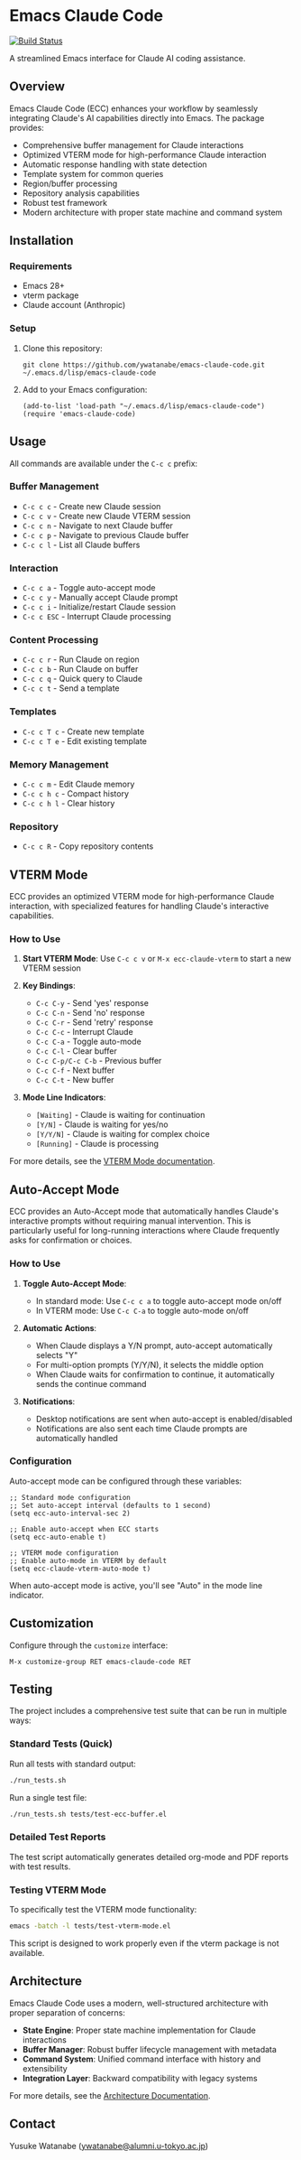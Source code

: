 <!-- ---
!-- Timestamp: 2025-05-10 04:04:43
!-- Author: ywatanabe
!-- File: /home/ywatanabe/.emacs.d/lisp/emacs-claude-code/README.md
!-- --- -->


# Emacs Claude Code

[![Build Status](https://github.com/ywatanabe1989/emacs-claude-code/workflows/tests/badge.svg)](https://github.com/ywatanabe1989/emacs-claude-code/actions)

A streamlined Emacs interface for Claude AI coding assistance.

## Overview

Emacs Claude Code (ECC) enhances your workflow by seamlessly integrating Claude's AI capabilities directly into Emacs. The package provides:

- Comprehensive buffer management for Claude interactions
- Optimized VTERM mode for high-performance Claude interaction
- Automatic response handling with state detection
- Template system for common queries
- Region/buffer processing
- Repository analysis capabilities
- Robust test framework
- Modern architecture with proper state machine and command system

## Installation

### Requirements

- Emacs 28+
- vterm package
- Claude account (Anthropic)

### Setup

1. Clone this repository:
   ```
   git clone https://github.com/ywatanabe/emacs-claude-code.git ~/.emacs.d/lisp/emacs-claude-code
   ```

2. Add to your Emacs configuration:
   ```elisp
   (add-to-list 'load-path "~/.emacs.d/lisp/emacs-claude-code")
   (require 'emacs-claude-code)
   ```

## Usage
All commands are available under the `C-c c` prefix:

### Buffer Management
- `C-c c c` - Create new Claude session
- `C-c c v` - Create new Claude VTERM session
- `C-c c n` - Navigate to next Claude buffer
- `C-c c p` - Navigate to previous Claude buffer
- `C-c c l` - List all Claude buffers

### Interaction
- `C-c c a` - Toggle auto-accept mode
- `C-c c y` - Manually accept Claude prompt
- `C-c c i` - Initialize/restart Claude session
- `C-c c ESC` - Interrupt Claude processing

### Content Processing
- `C-c c r` - Run Claude on region
- `C-c c b` - Run Claude on buffer
- `C-c c q` - Quick query to Claude
- `C-c c t` - Send a template

### Templates
- `C-c c T c` - Create new template
- `C-c c T e` - Edit existing template

### Memory Management
- `C-c c m` - Edit Claude memory
- `C-c c h c` - Compact history
- `C-c c h l` - Clear history

### Repository
- `C-c c R` - Copy repository contents

## VTERM Mode

ECC provides an optimized VTERM mode for high-performance Claude interaction, with specialized features for handling Claude's interactive capabilities.

### How to Use

1. **Start VTERM Mode**: Use `C-c c v` or `M-x ecc-claude-vterm` to start a new VTERM session

2. **Key Bindings**:
   - `C-c C-y` - Send 'yes' response
   - `C-c C-n` - Send 'no' response
   - `C-c C-r` - Send 'retry' response
   - `C-c C-c` - Interrupt Claude
   - `C-c C-a` - Toggle auto-mode
   - `C-c C-l` - Clear buffer
   - `C-c C-p/C-c C-b` - Previous buffer
   - `C-c C-f` - Next buffer
   - `C-c C-t` - New buffer

3. **Mode Line Indicators**:
   - `[Waiting]` - Claude is waiting for continuation
   - `[Y/N]` - Claude is waiting for yes/no
   - `[Y/Y/N]` - Claude is waiting for complex choice
   - `[Running]` - Claude is processing

For more details, see the [VTERM Mode documentation](docs/vterm-mode.md).

## Auto-Accept Mode

ECC provides an Auto-Accept mode that automatically handles Claude's interactive prompts without requiring manual intervention. This is particularly useful for long-running interactions where Claude frequently asks for confirmation or choices.

### How to Use

1. **Toggle Auto-Accept Mode**: 
   - In standard mode: Use `C-c c a` to toggle auto-accept mode on/off
   - In VTERM mode: Use `C-c C-a` to toggle auto-mode on/off

2. **Automatic Actions**:
   - When Claude displays a Y/N prompt, auto-accept automatically selects "Y"
   - For multi-option prompts (Y/Y/N), it selects the middle option
   - When Claude waits for confirmation to continue, it automatically sends the continue command

3. **Notifications**:
   - Desktop notifications are sent when auto-accept is enabled/disabled
   - Notifications are also sent each time Claude prompts are automatically handled

### Configuration

Auto-accept mode can be configured through these variables:

```elisp
;; Standard mode configuration
;; Set auto-accept interval (defaults to 1 second)
(setq ecc-auto-interval-sec 2)

;; Enable auto-accept when ECC starts
(setq ecc-auto-enable t)

;; VTERM mode configuration
;; Enable auto-mode in VTERM by default
(setq ecc-claude-vterm-auto-mode t)
```

When auto-accept mode is active, you'll see "Auto" in the mode line indicator.

## Customization

Configure through the `customize` interface:
```elisp
M-x customize-group RET emacs-claude-code RET
```

## Testing

The project includes a comprehensive test suite that can be run in multiple ways:

### Standard Tests (Quick)

Run all tests with standard output:

```bash
./run_tests.sh
```

Run a single test file:

```bash
./run_tests.sh tests/test-ecc-buffer.el
```

### Detailed Test Reports

The test script automatically generates detailed org-mode and PDF reports with test results.

### Testing VTERM Mode

To specifically test the VTERM mode functionality:

```bash
emacs -batch -l tests/test-vterm-mode.el
```

This script is designed to work properly even if the vterm package is not available.

## Architecture

Emacs Claude Code uses a modern, well-structured architecture with proper separation of concerns:

- **State Engine**: Proper state machine implementation for Claude interactions
- **Buffer Manager**: Robust buffer lifecycle management with metadata
- **Command System**: Unified command interface with history and extensibility
- **Integration Layer**: Backward compatibility with legacy systems

For more details, see the [Architecture Documentation](docs/architecture.md).

## Contact
Yusuke Watanabe (ywatanabe@alumni.u-tokyo.ac.jp)

<!-- EOF -->